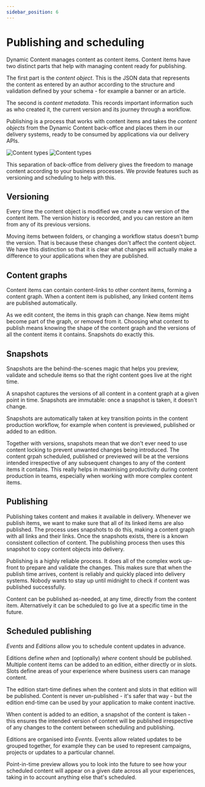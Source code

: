 ```yaml
---
sidebar_position: 6
---
```


# Publishing and scheduling

Dynamic Content manages content as content items. Content items have two distinct parts that help with managing content ready for publishing.

The first part is the _content object_. This is the JSON data that represents the content as entered by an author according to the structure and validation defined by your schema - for example a banner or an article.

The second is _content metadata_. This records important information such as who created it, the current version and its journey through a workflow.

Publishing is a process that works with content items and takes the _content objects_ from the Dynamic Content back-office and places them in our delivery systems, ready to be consumed by applications via our delivery APIs.

![Content types](https://cdn.media.amplience.net/i/ampproduct/concepts-publishing-lm-v3?w=1880&fmt=png&#gh-light-mode-only 'The publishing process')
![Content types](https://cdn.media.amplience.net/i/ampproduct/concepts-publishing-dm-v3?w=1880&fmt=png&#gh-dark-mode-only 'The publishing process')

This separation of back-office from delivery gives the freedom to manage content according to your business processes. We provide features such as versioning and scheduling to help with this.

## Versioning

Every time the content object is modified we create a new version of the content item. The version history is recorded, and you can restore an item from any of its previous versions.

Moving items between folders, or changing a workflow status doesn't bump the version. That is because these changes don't affect the content object. We have this distinction so that it is clear what changes will actually make a difference to your applications when they are published.

## Content graphs

Content items can contain content-links to other content items, forming a content graph. When a content item is published, any linked content items are published automatically.

As we edit content, the items in this graph can change. New items might become part of the graph, or removed from it. Choosing what content to publish means knowing the shape of the content graph and the versions of all the content items it contains. Snapshots do exactly this.

## Snapshots

Snapshots are the behind-the-scenes magic that helps you preview, validate and schedule items so that the right content goes live at the right time.

A snapshot captures the versions of all content in a content graph at a given point in time. Snapshots are immutable: once a snapshot is taken, it doesn't change.

Snapshots are automatically taken at key transition points in the content production workflow, for example when content is previewed, published or added to an edition.

Together with versions, snapshots mean that we don't ever need to use content locking to prevent unwanted changes being introduced. The content grpah scheduled, published or previewed will be at the versions intended irrespective of any subsequent changes to any of the content items it contains. This really helps in maximising productivity during content production in teams, especially when working with more complex content items.

## Publishing

Publishing takes content and makes it available in delivery. Whenever we publish items, we want to make sure that all of its linked items are also published. The process uses snapshots to do this, making a content graph with all links and their links. Once the snapshots exists, there is a known consistent collection of content. The publishing process then uses this snapshot to copy content objects into delivery.

Publishing is a highly reliable process. It does all of the complex work up-front to prepare and validate the changes. This makes sure that when the publish time arrives, content is reliably and quickly placed into delivery systems. Nobody wants to stay up until midnight to check if content was published successfully.

Content can be published as-needed, at any time, directly from the content item. Alternatively it can be scheduled to go live at a specific time in the future.

## Scheduled publishing

_Events_ and _Editions_ allow you to schedule content updates in advance.

Editions define _when_ and (optionally) _where_ content should be published. Multiple content items can be added to an edition, either directly or in slots. Slots define areas of your experience where business users can manage content.

The edition start-time defines when the content and slots in that edition will be published. Content is never un-published - it's safer that way - but the edition end-time can be used by your application to make content inactive.

When content is added to an edition, a snapshot of the content is taken - this ensures the intended version of content will be published irrespective of any changes to the content between scheduling and publishing.

Editions are organised into _Events_. Events allow related updates to be grouped together, for example they can be used to represent campaigns, projects or updates to a particular channel.

Point-in-time preview allows you to look into the future to see how your scheduled content will appear on a given date across all your experiences, taking in to account anything else that's scheduled.
